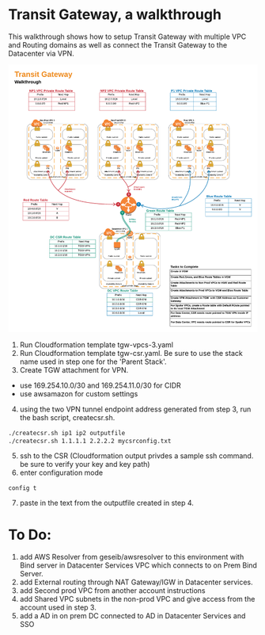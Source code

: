 # Transit Gateway, a walkthrough

This walkthrough shows how to setup Transit Gateway with multiple VPC and Routing domains as well as connect the Transit Gateway to the Datacenter via VPN.

![Speficy Details Screenshot](./images/tgwwalk.png)

1. Run Cloudformation template tgw-vpcs-3.yaml
2. Run Cloudformation template tgw-csr.yaml. Be sure to use the stack name used in step one for the 'Parent Stack'.
3. Create TGW attachment for VPN.

- use 169.254.10.0/30 and 169.254.11.0/30 for CIDR
- use awsamazon for custom settings

4. using the two VPN tunnel endpoint address generated from step 3, run the bash script, createcsr.sh.

```
./createcsr.sh ip1 ip2 outputfile
./createcsr.sh 1.1.1.1 2.2.2.2 mycsrconfig.txt
```

5. ssh to the CSR (Cloudformation output privdes a sample ssh command. be sure to verify your key and key path)
6. enter configuration mode

```
config t
```

7. paste in the text from the outputfile created in step 4.

# To Do:

1. add AWS Resolver from geseib/awsresolver to this environment with Bind server in Datacenter Services VPC which connects to on Prem Bind Server.
2. add External routing through NAT Gateway/IGW in Datacenter services.
3. add Second prod VPC from another account instructions
4. add Shared VPC subnets in the non-prod VPC and give access from the account used in step 3.
5. add a AD in on prem DC connected to AD in Datacenter Services and SSO
